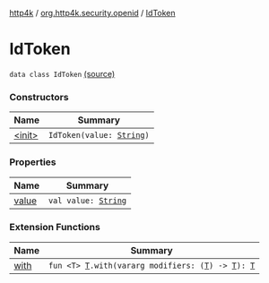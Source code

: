 [http4k](../../index.md) / [org.http4k.security.openid](../index.md) / [IdToken](./index.md)

# IdToken

`data class IdToken` [(source)](https://github.com/http4k/http4k/blob/master/http4k-security-oauth/src/main/kotlin/org/http4k/security/openid/IdToken.kt#L3)

### Constructors

| Name | Summary |
|---|---|
| [&lt;init&gt;](-init-.md) | `IdToken(value: `[`String`](https://kotlinlang.org/api/latest/jvm/stdlib/kotlin/-string/index.html)`)` |

### Properties

| Name | Summary |
|---|---|
| [value](value.md) | `val value: `[`String`](https://kotlinlang.org/api/latest/jvm/stdlib/kotlin/-string/index.html) |

### Extension Functions

| Name | Summary |
|---|---|
| [with](../../org.http4k.core/with.md) | `fun <T> `[`T`](../../org.http4k.core/with.md#T)`.with(vararg modifiers: (`[`T`](../../org.http4k.core/with.md#T)`) -> `[`T`](../../org.http4k.core/with.md#T)`): `[`T`](../../org.http4k.core/with.md#T) |
